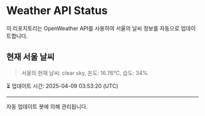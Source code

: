 
# Weather API Status

이 리포지토리는 OpenWeather API를 사용하여 서울의 날씨 정보를 자동으로 업데이트합니다.

## 현재 서울 날씨
> 서울의 현재 날씨: clear sky, 온도: 16.76°C, 습도: 34%

⏳ 업데이트 시간: 2025-04-09 03:53:20 (UTC)

---
자동 업데이트 봇에 의해 관리됩니다.
